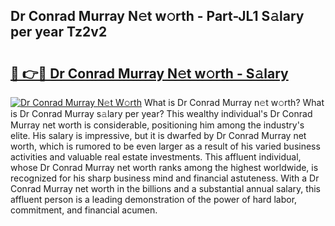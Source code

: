 ## Dr Conrad Murray N𝚎t w𝚘rth - Part-JL1 S𝚊lary per year Tz2v2

# <h2><a href="http://gc0y1n6.nevu.top/?p=Dr+Conrad+Murray">🔗 👉🔴 Dr Conrad Murray N𝚎t w𝚘rth - S𝚊lary</a></h2>

[![Dr Conrad Murray N𝚎t W𝚘rth](https://i.imgur.com/Oavwk0R.jpeg)](http://gc0y1n6.nevu.top/?p=Dr+Conrad+Murray)
What is Dr Conrad Murray n𝚎t w𝚘rth? What is Dr Conrad Murray s𝚊lary per year?
This wealthy individual's Dr Conrad Murray net worth is considerable, positioning him among the industry's elite. His salary is impressive, but it is dwarfed by Dr Conrad Murray net worth, which is rumored to be even larger as a result of his varied business activities and valuable real estate investments. This affluent individual, whose Dr Conrad Murray net worth ranks among the highest worldwide, is recognized for his sharp business mind and financial astuteness. With a Dr Conrad Murray net worth in the billions and a substantial annual salary, this affluent person is a leading demonstration of the power of hard labor, commitment, and financial acumen.
